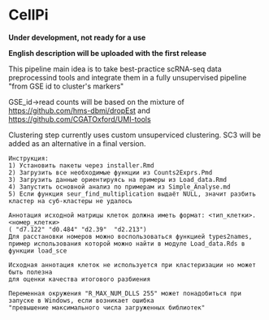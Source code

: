 # CellPi

__Under development, not ready for a use__

__English description will be uploaded with the first release__

This pipeline main idea is to take best-practice scRNA-seq data preprocessind tools and integrate them in a fully unsupervised pipeline "from GSE id to cluster's markers"

GSE_id->read counts will be based on the mixture of https://github.com/hms-dbmi/dropEst and https://github.com/CGATOxford/UMI-tools

Clustering step currently uses custom unsuperviced clustering. SC3 will be added as an alternative in a final version.

```
Инструкция:
1) Установить пакеты через installer.Rmd
2) Загрузить все необходимые функции из Counts2Exprs.Pmd
3) Загрузить данные ориентируясь на примеры из Load_data.Rmd
4) Запустить основной анализ по примерам из Simple_Analyse.md
5) Если функция seur_find_multiplication выдаёт NULL, значит разбить кластер на суб-кластеры не удалось

Аннотация исходной матрицы клеток должна иметь формат: <тип_клетки>.<номер_клетки> 
( "d7.122" "d0.484" "d2.39"  "d2.213")
Для расстановки номеров можно воспользоваться функцией types2names, 
пример использования которой можно найти в модуле Load_data.Rds в функции load_sce

Исходная аннотация клеток не используется при кластеризации но может быть полезна 
для оценки качества итогового разбиения

Переменная окружения "R_MAX_NUM_DLLS 255" может понадобиться при запуске в Windows, если возникает ошибка 
"превышение максимального числа загруженных библиотек"

```
